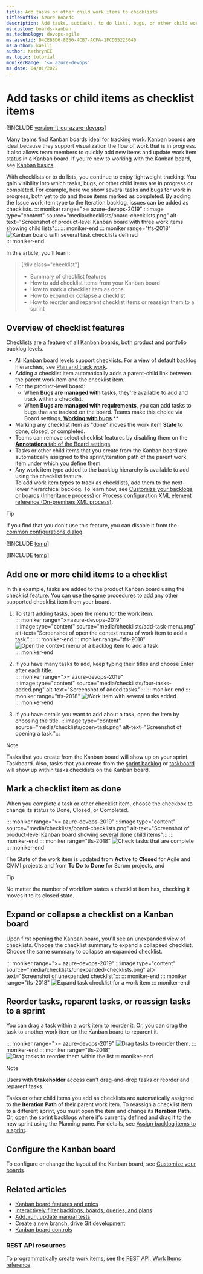 ```yaml
---
title: Add tasks or other child work items to checklists
titleSuffix: Azure Boards
description: Add tasks, subtasks, to do lists, bugs, or other child work items as checklists to your Kanban board for lightweight tracking in Azure Board and Azure DevOps.
ms.custom: boards-kanban 
ms.technology: devops-agile
ms.assetid: D4CE68D6-8056-4CB7-ACFA-1FCD05223040 
ms.author: kaelli
author: KathrynEE
ms.topic: tutorial
monikerRange: '<= azure-devops'
ms.date: 04/01/2022
---
```



# Add tasks or child items as checklist items

[!INCLUDE [version-lt-eq-azure-devops](../../includes/version-lt-eq-azure-devops.md)]


Many teams find Kanban boards ideal for tracking work. Kanban boards are ideal because they support visualization the flow of work that is in progress. It also allows team members to quickly add new items and update work item status in a Kanban board. If you're new to working with the Kanban board, see [Kanban basics](kanban-basics.md).  

With checklists or to do lists, you continue to enjoy lightweight tracking. You gain visibility into which tasks, bugs, or other child items are in progress or completed. For example, here we show several tasks and bugs for work in progress, both yet to do and those items marked as completed. By adding the Issue work item type to the Iteration backlog, issues can be added as checklists. 
::: moniker range=">= azure-devops-2019"
:::image type="content" source="media/checklists/board-checklists.png" alt-text="Screenshot of product-level Kanban board with three work items showing child lists":::
::: moniker-end
::: moniker range="tfs-2018"
<img src="media/kanban-task-checklists.png" alt="Kanban board with several task checklists defined" />  
::: moniker-end

In this article, you'll learn: 
> [!div class="checklist"]    
> * Summary of checklist features
> * How to add checklist items from your Kanban board  
> * How to mark a checklist item as done 
> * How to expand or collapse a checklist  
> * How to reorder and reparent checklist items or reassign them to a sprint 

## Overview of checklist features 

Checklists are a feature of all Kanban boards, both product and portfolio backlog levels. 



- All Kanban board levels support checklists. For a view of default backlog hierarchies, see [Plan and track work](../get-started/plan-track-work.md).  
- Adding a checklist item automatically adds a parent-child link between the parent work item and the checklist item. 
- For the product-level board:
	- When **Bugs are managed with tasks**, they're available to add and track within a checklist. 
	- When **Bugs are managed with requirements**, you can add tasks to bugs that are tracked on the board. Teams make this choice via Board settings, [**Working with bugs**](../../organizations/settings/show-bugs-on-backlog.md).** 
- Marking any checklist item as "done" moves the work item **State** to done, closed, or completed.  
- Teams can remove select checklist features by disabling them on the [**Annotations** tab of the Board settings](customize-cards.md#annotations).
- Tasks or other child items that you create from the Kanban board are automatically assigned to the sprint/iteration path of the parent work item under which you define them. 
- Any work item type added to the backlog hierarchy is available to add using the checklist feature.  
	To add work item types to track as checklists, add them to the next-lower hierarchical backlog. To learn how, see [Customize your backlogs or boards (Inheritance process)](../../organizations/settings/work/customize-process-backlogs-boards.md) or [Process configuration XML element reference (On-premises XML process)](../../reference/xml/process-configuration-xml-element.md). 

> [!TIP]    
> If you find that you don't use this feature, you can disable it from the [common configurations dialog](customize-cards.md#annotations).  


[!INCLUDE [temp](../includes/prerequisites-kanban.md)]

[!INCLUDE [temp](../includes/open-kanban-board.md)] 

## Add one or more child items to a checklist

In this example, tasks are added to the product Kanban board using the checklist feature. You can use the same procedures to add any other supported checklist item from your board.  

1. To start adding tasks, open the menu for the work item.  
    ::: moniker range=">=azure-devops-2019"  
    :::image type="content" source="media/checklists/add-task-menu.png" alt-text="Screenshot of open the context menu of work item to add a task.":::
    ::: moniker-end
    ::: moniker range="tfs-2018"  
    <img src="media/add-tasks-menu-options-vs-ts.png" alt="Open the context menu of a backlog item to add a task" />  
    ::: moniker-end

2. If you have many tasks to add, keep typing their titles and choose Enter after each title.  
    ::: moniker range=">= azure-devops-2019"  
    :::image type="content" source="media/checklists/four-tasks-added.png" alt-text="Screenshot of added tasks.":::
    ::: moniker-end
    ::: moniker range="tfs-2018"
    <img src="media/kanban-board-task-checklists-added.png" alt="Work item with several tasks added" />  
    ::: moniker-end

3. If you have details you want to add about a task, open the item by choosing the title. 
    :::image type="content" source="media/checklists/open-task.png" alt-text="Screenshot of opening a task.":::

> [!NOTE]  
> Tasks that you create from the Kanban board will show up on your sprint Taskboard. Also, tasks that you create from the [sprint backlog](../sprints/assign-work-sprint.md) or [taskboard](../sprints/task-board.md) will show up within tasks checklists on the Kanban board.  


## Mark a checklist item as done 

When you complete a task or other checklist item, choose the checkbox to change its status to Done, Closed, or Completed. 

::: moniker range=">= azure-devops-2019"
:::image type="content" source="media/checklists/board-checklists.png" alt-text="Screenshot of product-level Kanban board showing several done child items":::
::: moniker-end
::: moniker range="tfs-2018"
<img src="media/kanban-check-done-tasks.png" alt="Check tasks that are complete" />
::: moniker-end

The State of the work item is updated from **Active** to **Closed** for Agile and CMMI projects and from **To Do** to **Done** for Scrum projects, and 

> [!TIP]  
> No matter the number of workflow states a checklist item has, checking it moves it to its closed state.      

## Expand or collapse a checklist on a Kanban board

Upon first opening the Kanban board, you'll see an unexpanded view of checklists. Choose the checklist summary to expand a collapsed checklist. Choose the same summary to collapse an expanded checklist. 

::: moniker range=">= azure-devops-2019"
:::image type="content" source="media/checklists/unexpanded-checklists.png" alt-text="Screenshot of unexpanded checklist":::
::: moniker-end
::: moniker range="tfs-2018"
<img src="media/kanban-board-first-open-collapsed-checklists.png" alt="Expand task checklist for a work item" /> 
::: moniker-end


## Reorder tasks, reparent tasks, or reassign tasks to a sprint 

You can drag a task within a work item to reorder it. Or, you can drag the task to another work item on the Kanban board to reparent it. 

::: moniker range=">= azure-devops-2019"
![Drag tasks to reorder them.](../get-started/media/plan-track-work/reorder-task.png)
::: moniker-end
::: moniker range="tfs-2018"
![Drag tasks to reorder them within the list](media/task-checklist-reorder-tasks.png) 
::: moniker-end


> [!NOTE]   
> Users with **Stakeholder** access can't drag-and-drop tasks or reorder and reparent tasks.

Tasks or other child items you add as checklists are automatically assigned to the **Iteration Path** of their parent work item. To reassign a checklist item to a different sprint, you must open the item and change its **Iteration Path**. Or, open the sprint backlogs where it's currently defined and  drag it to the new sprint using the Planning pane. For details, see [Assign backlog items to a sprint](../sprints/assign-work-sprint.md).  

 
## Configure the Kanban board 

To configure or change the layout of the Kanban board, see [Customize your boards](../get-started/customize-boards.md). 


## Related articles  

- [Kanban board features and epics](kanban-epics-features-stories.md)
- [Interactively filter backlogs, boards, queries, and plans](../backlogs/filter-backlogs-boards-plans.md)
- [Add, run, update manual tests](add-run-update-tests.md)
- [Create a new branch, drive Git development](../backlogs/connect-work-items-to-git-dev-ops.md)
- [Kanban board controls](kanban-board-controls.md)

### REST API resources
To programmatically create work items, see the [REST API, Work Items reference](/rest/api/azure/devops/wit/work-items/create).
